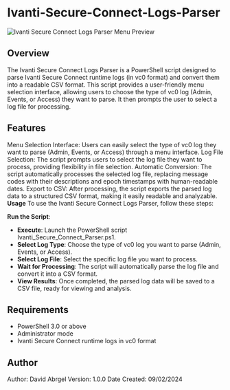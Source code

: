 # Ivanti-Secure-Connect-Logs-Parser
![Ivanti Secure Connect Logs Parser Menu Preview](https://github.com/david-abrgel/Ivanti-Secure-Connect-Logs-Parser/blob/9b90ce1c2fb0dccfaf8c4b5e1c89aa050cb436f3/Ivanti%20Secure%20Connect%20Logs%20Parser%20Menu%20Preview.png)
## Overview

The Ivanti Secure Connect Logs Parser is a PowerShell script designed to parse Ivanti Secure Connect runtime logs (in vc0 format) and convert them into a readable CSV format. This script provides a user-friendly menu selection interface, allowing users to choose the type of vc0 log (Admin, Events, or Access) they want to parse. It then prompts the user to select a log file for processing.

## Features

Menu Selection Interface: Users can easily select the type of vc0 log they want to parse (Admin, Events, or Access) through a menu interface.
Log File Selection: The script prompts users to select the log file they want to process, providing flexibility in file selection.
Automatic Conversion: The script automatically processes the selected log file, replacing message codes with their descriptions and epoch timestamps with human-readable dates.
Export to CSV: After processing, the script exports the parsed log data to a structured CSV format, making it easily readable and analyzable.
**Usage**
To use the Ivanti Secure Connect Logs Parser, follow these steps:

**Run the Script**: 
- **Execute**: Launch the PowerShell script Ivanti_Secure_Connect_Parser.ps1.
- **Select Log Type**: Choose the type of vc0 log you want to parse (Admin, Events, or Access).
- **Select Log File**: Select the specific log file you want to process.
- **Wait for Processing**: The script will automatically parse the log file and convert it into a CSV format.
- **View Results**: Once completed, the parsed log data will be saved to a CSV file, ready for viewing and analysis.

## Requirements

- PowerShell 3.0 or above
- Administrator mode
- Ivanti Secure Connect runtime logs in vc0 format

## Author

Author: David Abrgel
Version: 1.0.0
Date Created: 09/02/2024
